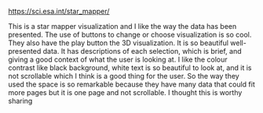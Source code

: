 https://sci.esa.int/star_mapper/

This is a star mapper visualization and I like the way the data has been presented.
The use of buttons to change or choose visualization is so cool. 
They also have the play button the 3D visualization. 
It is so beautiful well-presented data. 
It has descriptions of each selection, which is brief, and giving a good context of what the user is looking at. 
I like the colour contrast like black background, white text is so beautiful to look at, and it is not scrollable which 
I think is a good thing for the user. So the way they used the space is so remarkable because they have many data that 
could fit more pages but it is one page and not scrollable.  I thought this is worthy sharing
